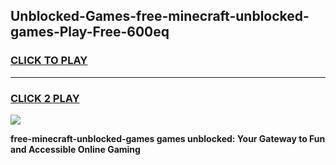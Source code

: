
## Unblocked-Games-free-minecraft-unblocked-games-Play-Free-600eq
<h3>
<a href="https://premium76.site?title=free-minecraft-unblocked-games&ref=23A">CLICK TO PLAY</a></h3>
<hr>

<h3>
<a href="https://premium76.site?title=free-minecraft-unblocked-games&ref=23A">CLICK 2 PLAY</a>
  
</h3>

<a href="https://premium76.site?title=free-minecraft-unblocked-games&ref=23A"><img src="https://clearcache.store/games.png"></a>


**free-minecraft-unblocked-games games unblocked: Your Gateway to Fun and Accessible Online Gaming**
